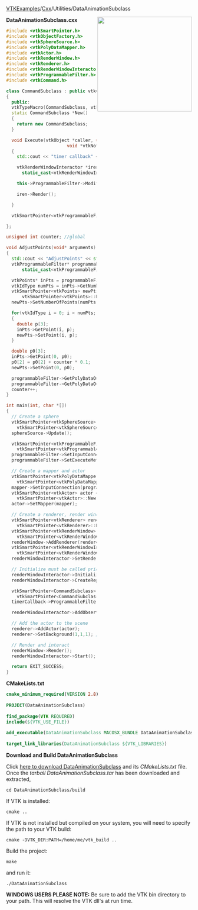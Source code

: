 [VTKExamples](Home)/[Cxx](Cxx)/Utilities/DataAnimationSubclass

<img align="right" src="https://github.com/lorensen/VTKExamples/raw/master/Testing/Baseline/Utilities/TestDataAnimationSubclass.png" width="256" />

**DataAnimationSubclass.cxx**
```c++
#include <vtkSmartPointer.h>
#include <vtkObjectFactory.h>
#include <vtkSphereSource.h>
#include <vtkPolyDataMapper.h>
#include <vtkActor.h>
#include <vtkRenderWindow.h>
#include <vtkRenderer.h>
#include <vtkRenderWindowInteractor.h>
#include <vtkProgrammableFilter.h>
#include <vtkCommand.h>

class CommandSubclass : public vtkCommand
{
  public:
  vtkTypeMacro(CommandSubclass, vtkCommand);
  static CommandSubclass *New()
  {
    return new CommandSubclass;
  }

  void Execute(vtkObject *caller, unsigned long vtkNotUsed(eventId),
                       void *vtkNotUsed(callData))
  {
    std::cout << "timer callback" << std::endl;

    vtkRenderWindowInteractor *iren =
      static_cast<vtkRenderWindowInteractor*>(caller);

    this->ProgrammableFilter->Modified();

    iren->Render();

  }

  vtkSmartPointer<vtkProgrammableFilter> ProgrammableFilter;

};

unsigned int counter; //global

void AdjustPoints(void* arguments)
{
  std::cout << "AdjustPoints" << std::endl;
  vtkProgrammableFilter* programmableFilter =
      static_cast<vtkProgrammableFilter*>(arguments);

  vtkPoints* inPts = programmableFilter->GetPolyDataInput()->GetPoints();
  vtkIdType numPts = inPts->GetNumberOfPoints();
  vtkSmartPointer<vtkPoints> newPts =
      vtkSmartPointer<vtkPoints>::New();
  newPts->SetNumberOfPoints(numPts);

  for(vtkIdType i = 0; i < numPts; i++)
  {
    double p[3];
    inPts->GetPoint(i, p);
    newPts->SetPoint(i, p);
  }

  double p0[3];
  inPts->GetPoint(0, p0);
  p0[2] = p0[2] + counter * 0.1;
  newPts->SetPoint(0, p0);

  programmableFilter->GetPolyDataOutput()->CopyStructure(programmableFilter->GetPolyDataInput());
  programmableFilter->GetPolyDataOutput()->SetPoints(newPts);
  counter++;
}

int main(int, char *[])
{
  // Create a sphere
  vtkSmartPointer<vtkSphereSource> sphereSource =
    vtkSmartPointer<vtkSphereSource>::New();
  sphereSource->Update();

  vtkSmartPointer<vtkProgrammableFilter> programmableFilter =
    vtkSmartPointer<vtkProgrammableFilter>::New();
  programmableFilter->SetInputConnection(sphereSource->GetOutputPort());
  programmableFilter->SetExecuteMethod(AdjustPoints, programmableFilter);

  // Create a mapper and actor
  vtkSmartPointer<vtkPolyDataMapper> mapper =
    vtkSmartPointer<vtkPolyDataMapper>::New();
  mapper->SetInputConnection(programmableFilter->GetOutputPort());
  vtkSmartPointer<vtkActor> actor =
    vtkSmartPointer<vtkActor>::New();
  actor->SetMapper(mapper);

  // Create a renderer, render window, and interactor
  vtkSmartPointer<vtkRenderer> renderer =
    vtkSmartPointer<vtkRenderer>::New();
  vtkSmartPointer<vtkRenderWindow> renderWindow =
    vtkSmartPointer<vtkRenderWindow>::New();
  renderWindow->AddRenderer(renderer);
  vtkSmartPointer<vtkRenderWindowInteractor> renderWindowInteractor =
    vtkSmartPointer<vtkRenderWindowInteractor>::New();
  renderWindowInteractor->SetRenderWindow(renderWindow);

  // Initialize must be called prior to creating timer events.
  renderWindowInteractor->Initialize();
  renderWindowInteractor->CreateRepeatingTimer(500);

  vtkSmartPointer<CommandSubclass> timerCallback =
    vtkSmartPointer<CommandSubclass>::New();
  timerCallback->ProgrammableFilter = programmableFilter;

  renderWindowInteractor->AddObserver ( vtkCommand::TimerEvent, timerCallback );

  // Add the actor to the scene
  renderer->AddActor(actor);
  renderer->SetBackground(1,1,1); // Background color white

  // Render and interact
  renderWindow->Render();
  renderWindowInteractor->Start();

  return EXIT_SUCCESS;
}
```
**CMakeLists.txt**
```cmake
cmake_minimum_required(VERSION 2.8)
 
PROJECT(DataAnimationSubclass)
 
find_package(VTK REQUIRED)
include(${VTK_USE_FILE})
 
add_executable(DataAnimationSubclass MACOSX_BUNDLE DataAnimationSubclass.cxx)
 
target_link_libraries(DataAnimationSubclass ${VTK_LIBRARIES})
```

**Download and Build DataAnimationSubclass**

Click [here to download DataAnimationSubclass](https://github.com/lorensen/VTKWikiExamplesTarballs/raw/master/DataAnimationSubclass.tar) and its *CMakeLists.txt* file.
Once the *tarball DataAnimationSubclass.tar* has been downloaded and extracted,
```
cd DataAnimationSubclass/build 
```
If VTK is installed:
```
cmake ..
```
If VTK is not installed but compiled on your system, you will need to specify the path to your VTK build:
```
cmake -DVTK_DIR:PATH=/home/me/vtk_build ..
```
Build the project:
```
make
```
and run it:
```
./DataAnimationSubclass
```
**WINDOWS USERS PLEASE NOTE:** Be sure to add the VTK bin directory to your path. This will resolve the VTK dll's at run time.

